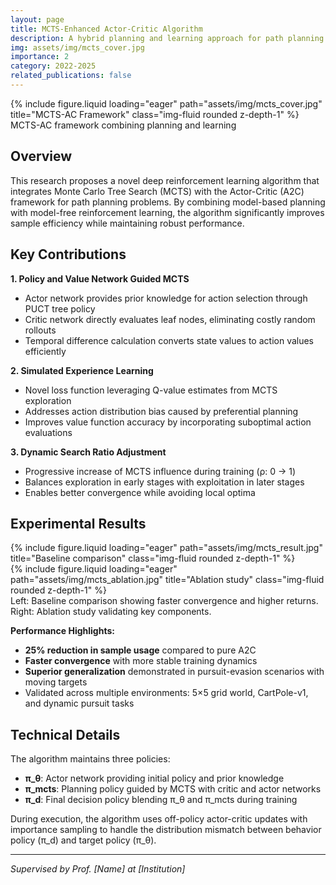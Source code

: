 ```yaml
---
layout: page
title: MCTS-Enhanced Actor-Critic Algorithm
description: A hybrid planning and learning approach for path planning (2024.7-2025.3)
img: assets/img/mcts_cover.jpg
importance: 2
category: 2022-2025
related_publications: false
---
```


<div class="row">
    <div class="col-sm mt-3 mt-md-0">
        {% include figure.liquid loading="eager" path="assets/img/mcts_cover.jpg" title="MCTS-AC Framework" class="img-fluid rounded z-depth-1" %}
    </div>
</div>
<div class="caption">
    MCTS-AC framework combining planning and learning
</div>

## Overview

This research proposes a novel deep reinforcement learning algorithm that integrates Monte Carlo Tree Search (MCTS) with the Actor-Critic (A2C) framework for path planning problems. By combining model-based planning with model-free reinforcement learning, the algorithm significantly improves sample efficiency while maintaining robust performance.

## Key Contributions

**1. Policy and Value Network Guided MCTS**
- Actor network provides prior knowledge for action selection through PUCT tree policy
- Critic network directly evaluates leaf nodes, eliminating costly random rollouts
- Temporal difference calculation converts state values to action values efficiently

**2. Simulated Experience Learning**
- Novel loss function leveraging Q-value estimates from MCTS exploration
- Addresses action distribution bias caused by preferential planning
- Improves value function accuracy by incorporating suboptimal action evaluations

**3. Dynamic Search Ratio Adjustment**
- Progressive increase of MCTS influence during training (ρ: 0 → 1)
- Balances exploration in early stages with exploitation in later stages
- Enables better convergence while avoiding local optima

## Experimental Results

<div class="row">
    <div class="col-sm-6 mt-3 mt-md-0">
        {% include figure.liquid loading="eager" path="assets/img/mcts_result.jpg" title="Baseline comparison" class="img-fluid rounded z-depth-1" %}
    </div>
    <div class="col-sm-6 mt-3 mt-md-0">
        {% include figure.liquid loading="eager" path="assets/img/mcts_ablation.jpg" title="Ablation study" class="img-fluid rounded z-depth-1" %}
    </div>
</div>
<div class="caption">
    Left: Baseline comparison showing faster convergence and higher returns. Right: Ablation study validating key components.
</div>

**Performance Highlights:**
- **25% reduction in sample usage** compared to pure A2C
- **Faster convergence** with more stable training dynamics
- **Superior generalization** demonstrated in pursuit-evasion scenarios with moving targets
- Validated across multiple environments: 5×5 grid world, CartPole-v1, and dynamic pursuit tasks

## Technical Details

The algorithm maintains three policies:
- **π_θ**: Actor network providing initial policy and prior knowledge
- **π_mcts**: Planning policy guided by MCTS with critic and actor networks
- **π_d**: Final decision policy blending π_θ and π_mcts during training

During execution, the algorithm uses off-policy actor-critic updates with importance sampling to handle the distribution mismatch between behavior policy (π_d) and target policy (π_θ).

---

*Supervised by Prof. [Name] at [Institution]*